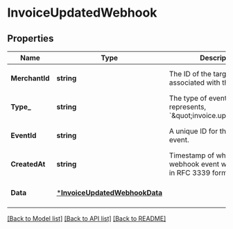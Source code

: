 # InvoiceUpdatedWebhook

## Properties

 Name           | Type                                                           | Description                                                                   | Notes                        
----------------|----------------------------------------------------------------|-------------------------------------------------------------------------------|------------------------------
 **MerchantId** | **string**                                                     | The ID of the target merchant associated with the event.                      | [optional] [default to null] 
 **Type_**      | **string**                                                     | The type of event this represents, &#x60;\&quot;invoice.updated\&quot;&#x60;. | [optional] [default to null] 
 **EventId**    | **string**                                                     | A unique ID for the webhook event.                                            | [optional] [default to null] 
 **CreatedAt**  | **string**                                                     | Timestamp of when the webhook event was created, in RFC 3339 format.          | [optional] [default to null] 
 **Data**       | [***InvoiceUpdatedWebhookData**](InvoiceUpdatedWebhookData.md) |                                                                               | [optional] [default to null] 

[[Back to Model list]](../README.md#documentation-for-models) [[Back to API list]](../README.md#documentation-for-api-endpoints) [[Back to README]](../README.md)

